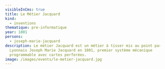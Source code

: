 ```yaml
---
visibleInCms: true
title: Le Métier Jacquard
kind:
  - inventions
thematique: pre-informatique
year: 1801
persons:
  - joseph-marie-jacquard
description: Le métier Jacquard est un métier à tisser mis au point par le
  Lyonnais Joseph Marie Jacquard en 1801, premier système mécanique
  programmable avec cartes perforées.
image: /images/events/le-metier-jacquard.jpg
---
```

